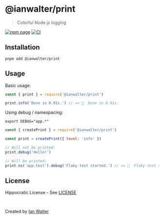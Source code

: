 # @ianwalter/print
> Colorful Node.js logging

[![npm page][npmImage]][npmUrl]
[![CI][ciImage]][ciUrl]

## Installation

```console
pnpm add @ianwalter/print
```

## Usage

Basic usage:

```js
const { print } = require('@ianwalter/print')

print.info('Done in 0.91s.') // => 💁  Done in 0.91s.
```

Using debug / namespacing:

```console
export DEBUG="app.*"
```

```js
const { createPrint } = require('@ianwalter/print')

const print = createPrint({ level: 'info' })

// Will not be printed:
print.debug('Hello!')

// Will be printed:
print.ns('app.test').debug('Flaky test started.') // => 🐛  Flaky test started.
```

## License

Hippocratic License - See [LICENSE][licenseUrl]

&nbsp;

Created by [Ian Walter](https://ianwalter.dev)

[npmImage]: https://img.shields.io/npm/v/@ianwalter/print.svg
[npmUrl]: https://www.npmjs.com/package/@ianwalter/print
[ciImage]: https://github.com/ianwalter/print/workflows/CI/badge.svg
[ciUrl]: https://github.com/ianwalter/print/actions
[licenseUrl]: https://github.com/ianwalter/print/blob/master/LICENSE
